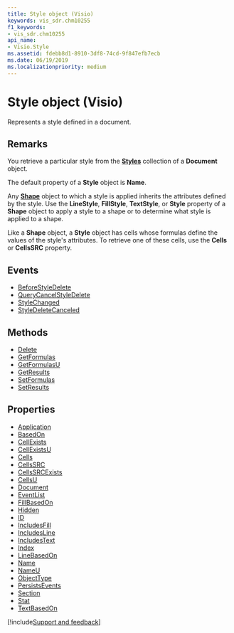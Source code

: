 ```yaml
---
title: Style object (Visio)
keywords: vis_sdr.chm10255
f1_keywords:
- vis_sdr.chm10255
api_name:
- Visio.Style
ms.assetid: fdebb8d1-8910-3df8-74cd-9f847efb7ecb
ms.date: 06/19/2019
ms.localizationpriority: medium
---
```



# Style object (Visio)

Represents a style defined in a document.


## Remarks

You retrieve a particular style from the **[Styles](Visio.Styles.md)** collection of a **Document** object.

The default property of a **Style** object is **Name**.

Any **[Shape](visio.shape.md)** object to which a style is applied inherits the attributes defined by the style. Use the **LineStyle**, **FillStyle**, **TextStyle**, or **Style** property of a **Shape** object to apply a style to a shape or to determine what style is applied to a shape.

Like a **Shape** object, a **Style** object has cells whose formulas define the values of the style's attributes. To retrieve one of these cells, use the **Cells** or **CellsSRC** property.

## Events

- [BeforeStyleDelete](Visio.Style.BeforeStyleDelete.md)
- [QueryCancelStyleDelete](Visio.Style.QueryCancelStyleDelete.md)
- [StyleChanged](Visio.Style.StyleChanged.md)
- [StyleDeleteCanceled](Visio.Style.StyleDeleteCanceled.md)

## Methods

- [Delete](Visio.Style.Delete.md)
- [GetFormulas](Visio.Style.GetFormulas.md)
- [GetFormulasU](Visio.Style.GetFormulasU.md)
- [GetResults](Visio.Style.GetResults.md)
- [SetFormulas](Visio.Style.SetFormulas.md)
- [SetResults](Visio.Style.SetResults.md)

## Properties

- [Application](Visio.Style.Application.md)
- [BasedOn](Visio.Style.BasedOn.md)
- [CellExists](Visio.Style.CellExists.md)
- [CellExistsU](Visio.Style.CellExistsU.md)
- [Cells](Visio.Style.Cells.md)
- [CellsSRC](Visio.Style.CellsSRC.md)
- [CellsSRCExists](Visio.Style.CellsSRCExists.md)
- [CellsU](Visio.Style.CellsU.md)
- [Document](Visio.Style.Document.md)
- [EventList](Visio.Style.EventList.md)
- [FillBasedOn](Visio.Style.FillBasedOn.md)
- [Hidden](Visio.Style.Hidden.md)
- [ID](Visio.Style.ID.md)
- [IncludesFill](Visio.Style.IncludesFill.md)
- [IncludesLine](Visio.Style.IncludesLine.md)
- [IncludesText](Visio.Style.IncludesText.md)
- [Index](Visio.Style.Index.md)
- [LineBasedOn](Visio.Style.LineBasedOn.md)
- [Name](Visio.Style.Name.md)
- [NameU](Visio.Style.NameU.md)
- [ObjectType](Visio.Style.ObjectType.md)
- [PersistsEvents](Visio.Style.PersistsEvents.md)
- [Section](Visio.Style.Section.md)
- [Stat](Visio.Style.Stat.md)
- [TextBasedOn](Visio.Style.TextBasedOn.md)


[!include[Support and feedback](~/includes/feedback-boilerplate.md)]